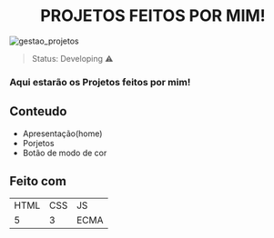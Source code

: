 
<h1 align="center">PROJETOS FEITOS POR MIM!</h1>

![gestao_projetos](https://user-images.githubusercontent.com/116754904/220949852-4d0339b9-2c2c-4907-91b6-dd6b354dfdf8.jpg)

>Status: Developing ⚠️

### Aqui estarão os Projetos feitos por mim!

## Conteudo

+ Apresentação(home)
+ Porjetos
+ Botão de modo de cor

## Feito com

<table>
  <tr>
    <td>HTML</td>
     <td>CSS</td>
      <td>JS</td>
   </tr>
  <tr>
   <td>5</td>
    <td>3</td>
    <td>ECMA</td>
   </tr>
 </table> 
 
